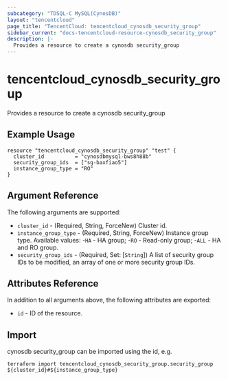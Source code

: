 ```yaml
---
subcategory: "TDSQL-C MySQL(CynosDB)"
layout: "tencentcloud"
page_title: "TencentCloud: tencentcloud_cynosdb_security_group"
sidebar_current: "docs-tencentcloud-resource-cynosdb_security_group"
description: |-
  Provides a resource to create a cynosdb security_group
---
```


# tencentcloud_cynosdb_security_group

Provides a resource to create a cynosdb security_group

## Example Usage

```hcl
resource "tencentcloud_cynosdb_security_group" "test" {
  cluster_id          = "cynosdbmysql-bws8h88b"
  security_group_ids  = ["sg-baxfiao5"]
  instance_group_type = "RO"
}
```

## Argument Reference

The following arguments are supported:

* `cluster_id` - (Required, String, ForceNew) Cluster id.
* `instance_group_type` - (Required, String, ForceNew) Instance group type. Available values: 
-`HA` - HA group; 
-`RO` - Read-only group;
-`ALL` - HA and RO group.
* `security_group_ids` - (Required, Set: [`String`]) A list of security group IDs to be modified, an array of one or more security group IDs.

## Attributes Reference

In addition to all arguments above, the following attributes are exported:

* `id` - ID of the resource.




## Import

cynosdb security_group can be imported using the id, e.g.

```
terraform import tencentcloud_cynosdb_security_group.security_group ${cluster_id}#${instance_group_type}
```

